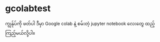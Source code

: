 # gcolabtest
ကျွန်ုပ်ကို ဖတ်ပါ
ဒီမှာ Google colab နဲ့ စမ်းတဲ့ jupyter notebook လေးတွေ ထည့်ကြည့်မယ်လို့ပါ။
